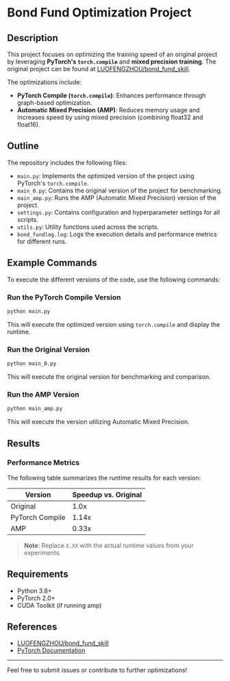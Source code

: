 # Bond Fund Optimization Project

## Description

This project focuses on optimizing the training speed of an original project by leveraging **PyTorch's `torch.compile`** and **mixed precision training**. The original project can be found at [LUOFENGZHOU/bond_fund_skill](https://github.com/LUOFENGZHOU/bond_fund_skill).

The optimizations include:
- **PyTorch Compile (`torch.compile`)**: Enhances performance through graph-based optimization.
- **Automatic Mixed Precision (AMP)**: Reduces memory usage and increases speed by using mixed precision (combining float32 and float16).

## Outline

The repository includes the following files:

- `main.py`: Implements the optimized version of the project using PyTorch's `torch.compile`.
- `main_0.py`: Contains the original version of the project for benchmarking.
- `main_amp.py`: Runs the AMP (Automatic Mixed Precision) version of the project.
- `settings.py`: Contains configuration and hyperparameter settings for all scripts.
- `utils.py`: Utility functions used across the scripts.
- `bond_fundlog.log`: Logs the execution details and performance metrics for different runs.

## Example Commands

To execute the different versions of the code, use the following commands:

### Run the PyTorch Compile Version
```bash
python main.py
```
This will execute the optimized version using `torch.compile` and display the runtime.

### Run the Original Version
```bash
python main_0.py
```
This will execute the original version for benchmarking and comparison.

### Run the AMP Version
```bash
python main_amp.py
```
This will execute the version utilizing Automatic Mixed Precision.

## Results

### Performance Metrics
The following table summarizes the runtime results for each version:

| Version           | Speedup vs. Original  |
|-------------------|-----------------------|
| Original          | 1.0x                  |
| PyTorch Compile   | 1.14x                 |
| AMP               | 0.33x                 |

> **Note**: Replace `X.XX` with the actual runtime values from your experiments.

## Requirements

- Python 3.8+
- PyTorch 2.0+
- CUDA Toolkit (if running amp)

## References
- [LUOFENGZHOU/bond_fund_skill](https://github.com/LUOFENGZHOU/bond_fund_skill)
- [PyTorch Documentation](https://pytorch.org/docs/)

---
Feel free to submit issues or contribute to further optimizations!

